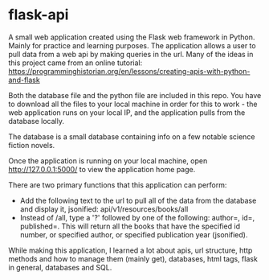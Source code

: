 # flask-api
A small web application created using the Flask web framework in Python. Mainly for practice and learning purposes. The application allows a user to pull data from a web api by making queries in the url. Many of the ideas in this project came from an online tutorial: https://programminghistorian.org/en/lessons/creating-apis-with-python-and-flask

Both the database file and the python file are included in this repo. You have to download all the files to your local machine in order for this to work - the web application runs on your local IP, and the application pulls from the database locally. 

The database is a small database containing info on a few notable science fiction novels. 

Once the application is running on your local machine, open http://127.0.0.1:5000/ to view the application home page. 

There are two primary functions that this application can perform:
  - Add the following text to the url to pull all of the data from the database and display it, jsonified: api/v1/resources/books/all
  - Instead of /all, type a '?' followed by one of the following: author=<type a name>, id=<type an integer>, published=<type a year>. This will return all the books that have the specified id number, or specified author, or specified publication year (jsonified).

While making this application, I learned a lot about apis, url structure, http methods and how to manage them (mainly get), databases, html tags, flask in general, databases and SQL.

